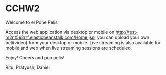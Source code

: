 CCHW2
=====
Welcome to el Pone Pelis

Access the web application via desktop or mobile on http://test-m2nt5e3rrf.elasticbeanstalk.com/Home.jsp, 
you can upload your own peli(video) from your desktop or mobile. Live streaming is also available for mobile and web
when live streaming sessions are scheduled. 

Enjoy! Cheers and pon pelis!

Ritu, Pratyush, Daniel 
